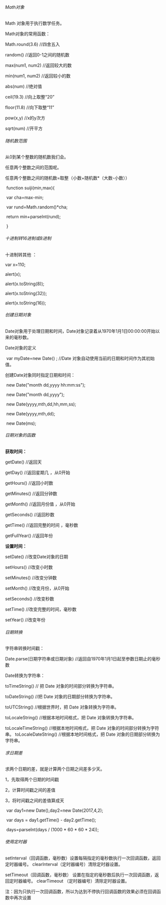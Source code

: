 ###### Math对象 

Math 对象用于执行数学任务。

 Math对象的常用函数：

 Math.round(3.6) 			//四舍五入

 random() 			        //返回0-1之间的随机数 

max(num1, num2)	       //返回较大的数 

min(num1, num2)		      //返回较小的数 

abs(num) 			      //绝对值 

ceil(19.3) 			      //向上取整“20” 

floor(11.8) 			     //向下取整“11” 

pow(x,y) 			     //x的y次方

 sqrt(num) 			    //开平方 

###### 随机数范围 

从0到某个整数的随机数我们会。

 任意两个整数之间的范围呢。

 任意两个整数之间的随机数=取整（小数+随机数*（大数-小数）） 

​		function suiji(min,max){

​			 var cha=max-min; 

​			var rund=Math.random()*cha; 

​			return min+parseInt(rund); 

​		} 

###### 十进制转16进制或8进制 

十进制转其他 ：

 var x=110; 

alert(x); 

alert(x.toString(8));

 alert(x.toString(32));

 alert(x.toString(16));  

###### 创建日期对象 

Date对象用于处理日期和时间，Date对象记录着从1970年1月1日00:00:00开始以来的毫秒数。

 Date对象的定义

​	 var myDate=new Date() ;			 //Date 对象自动使用当前的日期和时间作为其初始值。

 创建Date对象同时指定日期和时间：

​	 new Date("month dd,yyyy hh:mm:ss"); 

​	new Date("month dd,yyyy"); 

​	new Date(yyyy,mth,dd,hh,mm,ss);

​	 new Date(yyyy,mth,dd); 

​	 new Date(ms); 

###### 日期对象的函数 

**获取时间：**

 getDate() 		//返回天 

 getDay() 		//返回星期几 ，从0开始 

getHours() 		//返回小时数

getMinutes() 		//返回分钟数 

getMonth() 		//返回月份值 ，从0开始

 getSeconds() 	//返回秒数 

getTime() 		//返回完整的时间 ，毫秒数 

getFullYear() 		//返回年份 

**设置时间：** 

setDate() 		//改变Date对象的日期

 setHours() 		//改变小时数 

setMinutes() 		//改变分钟数 

setMonth()		 //改变月份，从0开始 

setSeconds() 		//改变秒数

 setTime() 		//改变完整的时间，毫秒数 

setYear() 		//改变年份 

###### 日期转换 

字符串转换时间戳：

 Date.parse(日期字符串或日期对象)		 //返回自1970年1月1日起至参数日期止的毫秒数

Date转换为字符串：

 toTimeString() 			// 把 Date 对象的时间部分转换为字符串。

 toDateString() 			//把 Date 对象的日期部分转换为字符串。

 toUTCString() 			//根据世界时，把 Date 对象转换为字符串。

 toLocaleString() 			//根据本地时间格式，把 Date 对象转换为字符串。

 toLocaleTimeString() 		//根据本地时间格式，把 Date 对象的时间部分转换为字符串。 toLocaleDateString()		 //根据本地时间格式，把 Date 对象的日期部分转换为字符串。 

###### 求日期差 

求两个日期的差，就是计算两个日期之间差多少天。

 1，先取得两个日期的时间戳 

2，计算时间戳之间的差值

 3，将时间戳之间的差值算成天 

​		var day1=new Date(),day2=new Date(2017,4,2); 

​		var days = day1.getTime() - day2.getTime(); 

​		days=parseInt(days / (1000 * 60 * 60 * 24)); 

###### 使用定时器 

setInterval（回调函数，毫秒数）设置每隔指定的毫秒数执行一次回调函数，返回定时器编号。 clearInterval（定时器编号）清除定时器设置。

 setTimeout（回调函数，毫秒数） 设置在指定的毫秒数后执行一次回调函数，返回定时器编号。 clearTimeout （定时器编号）清除定时器设置。 

注：因为只执行一次回调函数，所以为达到不停执行回调函数的效果必须在回调函数中再次设置 